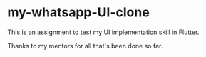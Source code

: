 # my-whatsapp-UI-clone

This is an assignment to test my UI implementation skill in Flutter.

Thanks to my mentors for all that's been done so far.

